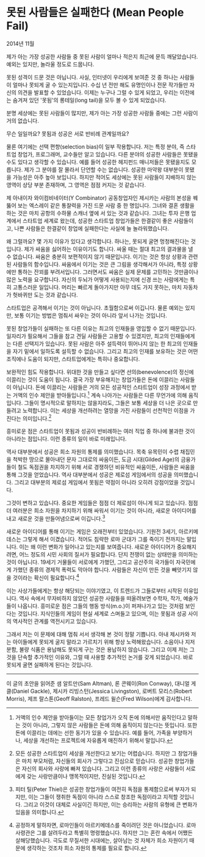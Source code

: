 # 못된 사람들은 실패한다 (Mean People Fail)

2014년 11월

제가 아는 가장 성공한 사람들 중 못된 사람이 얼마나 적은지 최근에 문득 깨달았습니다. 예외는 있지만, 놀라울 정도로 드뭅니다.

못된 성격이 드문 것은 아닙니다. 사실, 인터넷이 우리에게 보여준 것 중 하나는 사람들이 얼마나 못되게 굴 수 있는지입니다. 수십 년 전만 해도 유명인이나 전문 작가들만 자신의 의견을 발표할 수 있었습니다. 이제는 누구나 그럴 수 있게 되었고, 우리는 이전에는 숨겨져 있던 '못됨'의 롱테일(long tail)을 모두 볼 수 있게 되었습니다.

분명 세상에는 못된 사람들이 많지만, 제가 아는 가장 성공한 사람들 중에는 그런 사람이 거의 없습니다.

무슨 일일까요? 못됨과 성공은 서로 반비례 관계일까요?

물론 여기에는 선택 편향(selection bias)이 일부 작용합니다. 저는 특정 분야, 즉 스타트업 창업가, 프로그래머, 교수들만 알고 있습니다. 다른 분야의 성공한 사람들은 못됐을 수도 있다고 생각할 수 있습니다. 예를 들어 성공한 헤지펀드 매니저들은 못됐을지도 모릅니다. 제가 그 분야를 잘 몰라서 단언할 수는 없습니다. 성공한 마약왕 대부분이 못됐을 가능성은 아주 높아 보입니다. 하지만 적어도 세상에는 못된 사람들이 지배하지 않는 영역이 상당 부분 존재하며, 그 영역은 점점 커지는 것 같습니다.

제 아내이자 와이컴비네이터(Y Combinator) 공동창업자인 제시카는 사람의 본성을 꿰뚫어 보는 엑스레이 같은 통찰력을 가진 드문 사람 중 한 명입니다. 그녀와 결혼 생활을 하는 것은 마치 공항의 수하물 스캐너 옆에 서 있는 것과 같습니다. 그녀는 투자 은행 업계에서 스타트업 세계로 왔는데, 성공한 스타트업 창업가들은 한결같이 좋은 사람들이고, 나쁜 사람들은 한결같이 창업에 실패한다는 사실에 늘 놀라워했습니다.

왜 그럴까요? 몇 가지 이유가 있다고 생각합니다. 하나는, 못되게 굴면 멍청해진다는 것입니다. 제가 싸움을 싫어하는 이유이기도 합니다. 싸울 때는 절대 최고의 결과물을 낼 수 없습니다. 싸움은 충분히 보편적이지 않기 때문입니다. 이기는 것은 항상 상황과 관련된 사람들의 함수입니다. 싸움에서 이기는 것은 큰 그림을 생각해서가 아니라, 특정 상황에만 통하는 잔꾀를 부려서입니다. 그러면서도 싸움은 실제 문제를 고민하는 것만큼이나 많은 노력을 요구합니다. 자신의 두뇌가 어떻게 사용되는지에 신경 쓰는 사람에게는 특히 고통스러운 일입니다. 머리는 빠르게 돌아가지만 아무 데도 가지 못하는, 마치 자동차가 헛바퀴만 도는 것과 같습니다.

스타트업은 공격해서 이기는 것이 아닙니다. 초월함으로써 이깁니다. 물론 예외는 있지만, 보통 이기는 방법은 멈춰서 싸우는 것이 아니라 앞서 나가는 것입니다.

못된 창업가들이 실패하는 또 다른 이유는 최고의 인재들을 영입할 수 없기 때문입니다. 일자리가 필요해서 그들을 참고 견딜 사람들은 고용할 수 있겠지만, 최고의 인재들에게는 다른 선택지가 있습니다. 못된 사람은 아주 설득력이 뛰어나지 않는 한 최고의 인재들을 자기 밑에서 일하도록 설득할 수 없습니다. 그리고 최고의 인재를 보유하는 것은 어떤 조직에나 도움이 되지만, 스타트업에게는 특히나 중요합니다.

보완적인 힘도 작용합니다. 위대한 것을 만들고 싶다면 선의(benevolence)의 정신에 이끌리는 것이 도움이 됩니다. 결국 가장 부유해지는 창업가들은 돈에 이끌리는 사람들이 아닙니다. 돈에 이끌리는 사람들은 거의 모든 성공적인 스타트업이 성장 과정에서 받는 거액의 인수 제안을 받아들입니다.[^1] 계속 나아가는 사람들은 다른 무언가에 의해 움직입니다. 그들이 명시적으로 말하지는 않을지라도, 그들은 보통 세상을 더 나은 곳으로 만들려고 노력합니다. 이는 세상을 개선하려는 열망을 가진 사람들이 선천적인 이점을 가진다는 의미입니다.[^2]

흥미로운 점은 스타트업이 못됨과 성공이 반비례하는 여러 직업 중 하나에 불과한 것이 아니라는 점입니다. 이런 종류의 일이 바로 미래입니다.

역사 대부분에서 성공은 희소 자원의 통제를 의미했습니다. 목축 유목민이 수렵 채집민을 척박한 땅으로 몰아내던 문자 그대로의 싸움이든, 도금 시대(Gilded Age)의 금융가들이 철도 독점권을 차지하기 위해 서로 경쟁하던 비유적인 싸움이든, 사람들은 싸움을 통해 그것을 얻었습니다. 역사 대부분에서 성공은 제로섬 게임에서의 성공을 의미했습니다. 그리고 대부분의 제로섬 게임에서 못됨은 약점이 아니라 오히려 강점이었을 것입니다.

그것이 변하고 있습니다. 중요한 게임들은 점점 더 제로섬이 아니게 되고 있습니다. 점점 더 여러분은 희소 자원을 차지하기 위해 싸워서 이기는 것이 아니라, 새로운 아이디어를 내고 새로운 것을 만들어냄으로써 이깁니다.[^3]

새로운 아이디어를 통해 이기는 게임은 오래전부터 있었습니다. 기원전 3세기, 아르키메데스는 그렇게 해서 이겼습니다. 적어도 침략한 로마 군대가 그를 죽이기 전까지는 말입니다. 이는 왜 이런 변화가 일어나고 있는지를 보여줍니다. 새로운 아이디어가 중요해지려면, 어느 정도의 시민 사회의 질서가 필요합니다. 단지 전쟁이 없는 상태만을 의미하는 것이 아닙니다. 19세기 거물들이 서로에게 가했던, 그리고 공산주의 국가들이 자국민에게 가했던 종류의 경제적 폭력도 막아야 합니다. 사람들은 자신이 만든 것을 빼앗기지 않을 것이라는 확신이 필요합니다.[^4]

이는 사상가들에게는 항상 해당되는 이야기였고, 이 트렌드가 그들로부터 시작된 이유입니다. 역사 속에서 무자비하지 않았던 성공한 사람들을 떠올려보면 수학자, 작가, 예술가들이 나옵니다. 흥미로운 점은 그들의 행동 방식(m.o.)이 퍼져나가고 있는 것처럼 보인다는 것입니다. 지식인들의 게임이 현실 세계로 스며들고 있으며, 이는 못됨과 성공 사이의 역사적인 관계를 역전시키고 있습니다.

그래서 저는 이 문제에 대해 멈춰 서서 생각해 본 것이 정말 기쁩니다. 아내 제시카와 저는 아이들에게 못되게 굴지 말라고 가르치기 위해 항상 노력해왔습니다. 소음이나 지저분함, 불량 식품은 용납해도 못되게 구는 것은 용납하지 않습니다. 그리고 이제 저는 그것을 단속할 추가적인 이유와, 그럴 때 사용할 추가적인 논거를 갖게 되었습니다. 바로 못되게 굴면 실패하게 된다는 것입니다.

---

이 글의 초안을 읽어준 샘 알트만(Sam Altman), 론 콘웨이(Ron Conway), 대니얼 게클(Daniel Gackle), 제시카 리빙스턴(Jessica Livingston), 로버트 모리스(Robert Morris), 제프 랄스톤(Geoff Ralston), 프레드 윌슨(Fred Wilson)에게 감사합니다.

[^1]: 거액의 인수 제안을 받아들이는 모든 창업가가 오직 돈에 의해서만 움직인다고 말하는 것이 아니라, 그렇지 않은 사람들은 돈에 의해 움직이지 않는다는 뜻입니다. 또한 돈에 이끌리는 데에는 선한 동기가 있을 수 있습니다. 예를 들어, 가족을 부양하거나, 세상을 개선하는 프로젝트에 자유롭게 매진하기 위해서 말입니다.
[^2]: 모든 성공한 스타트업이 세상을 개선한다고 보기는 어렵습니다. 하지만 그 창업가들은 마치 부모처럼, 자신들의 회사가 그렇다고 진심으로 믿습니다. 성공한 창업가들은 자신의 회사와 사랑에 빠져 있습니다. 그리고 이런 종류의 사랑은 사람들이 서로에게 갖는 사랑만큼이나 맹목적이지만, 진실된 것입니다.
[^3]: 피터 틸(Peter Thiel)은 성공한 창업가들이 여전히 독점을 통제함으로써 부자가 되지만, 이는 그들이 쟁취한 독점이 아니라 스스로 창조한 독점이라고 지적할 것입니다. 그리고 이것이 대체로 사실이긴 하지만, 이는 승리하는 사람의 유형에 큰 변화가 있음을 의미합니다.
[^4]: 공정하게 말하자면, 로마인들이 아르키메데스를 죽이려던 것은 아니었습니다. 로마 사령관은 그를 살려두라고 특별히 명령했습니다. 하지만 그는 혼란 속에서 어쨌든 살해당했습니다. 극도로 무질서한 시대에는, 살아남는 것 자체가 희소 자원이기 때문에 생각하는 것조차 희소 자원의 통제를 필요로 합니다.